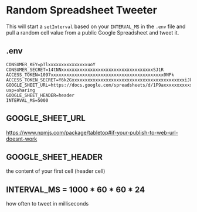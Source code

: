 # Random Spreadsheet Tweeter

This will start a `setInterval` based on your `INTERVAL_MS` in the `.env` file and pull a random cell value from a public Google Spreadsheet and tweet it.

## .env

	CONSUMER_KEY=pTlxxxxxxxxxxxxxxxuoY
	CONSUMER_SECRET=14tNNxxxxxxxxxxxxxxxxxxxxxxxxxxxxxxxxxxxSJ1R
	ACCESS_TOKEN=1097xxxxxxxxxxxxxxxxxxxxxxxxxxxxxxxxxxxxxxxxxxx0NPk
	ACCESS_TOKEN_SECRET=Y6k2GxxxxxxxxxxxxxxxxxxxxxxxxxxxxxxxxxxxxxxxxxxxiJk2b
	GOOGLE_SHEET_URL=https://docs.google.com/spreadsheets/d/1F9axxxxxxxxxxxxxxxxxxxxxxxxxxxxxxxxrdQo/edit?usp=sharing
	GOOGLE_SHEET_HEADER=header
	INTERVAL_MS=5000

## GOOGLE_SHEET_URL

https://www.npmjs.com/package/tabletop#if-your-publish-to-web-url-doesnt-work

## GOOGLE_SHEET_HEADER

the content of your first cell (header cell)

## INTERVAL_MS = 1000 * 60 * 60 * 24

how often to tweet in milliseconds